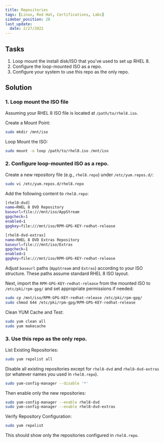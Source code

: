 ```yaml
---
title: Repositories
tags: [Linux, Red Hat, Certifications, Labs]
sidebar_position: 28
last_update:
  date: 2/27/2022
---
```


## Tasks

1. Loop mount the install disk/ISO that you've used to set up RHEL 8.
2. Configure the loop-mounted ISO as a repo.
3. Configure your system to use this repo as the only repo.


## Solution

### 1. Loop mount the ISO file

Assuming your RHEL 8 ISO file is located at `/path/to/rhel8.iso`.

Create a Mount Point:
```bash
sudo mkdir /mnt/iso
```

Loop Mount the ISO:
```bash
sudo mount -o loop /path/to/rhel8.iso /mnt/iso
```

### 2. Configure loop-mounted ISO as a repo.

Create a new repository file (e.g., `rhel8.repo`) under `/etc/yum.repos.d/`:
```bash
sudo vi /etc/yum.repos.d/rhel8.repo
```

Add the following content to `rhel8.repo`:

```bash
[rhel8-dvd]
name=RHEL 8 DVD Repository
baseurl=file:///mnt/iso/AppStream
gpgcheck=1
enabled=1
gpgkey=file:///mnt/iso/RPM-GPG-KEY-redhat-release

[rhel8-dvd-extras]
name=RHEL 8 DVD Extras Repository
baseurl=file:///mnt/iso/Extras
gpgcheck=1
enabled=1
gpgkey=file:///mnt/iso/RPM-GPG-KEY-redhat-release
```

Adjust `baseurl` paths (`AppStream` and `Extras`) according to your ISO structure. These paths assume standard RHEL 8 ISO layout.

Next, import the `RPM-GPG-KEY-redhat-release` from the mounted ISO to `/etc/pki/rpm-gpg/` and set appropriate permissions if needed:
```bash
sudo cp /mnt/iso/RPM-GPG-KEY-redhat-release /etc/pki/rpm-gpg/
sudo chmod 644 /etc/pki/rpm-gpg/RPM-GPG-KEY-redhat-release
```

Clean YUM Cache and Test:
```bash
sudo yum clean all
sudo yum makecache
```

### 3. Use this repo as the only repo.

List Existing Repositories:
```bash
sudo yum repolist all
```

Disable all existing repositories except for `rhel8-dvd` and `rhel8-dvd-extras` (or whatever names you used in `rhel8.repo`).

```bash
sudo yum-config-manager --disable '*'
```

Then enable only the new repositories:
```bash
sudo yum-config-manager --enable rhel8-dvd
sudo yum-config-manager --enable rhel8-dvd-extras
```

Verify Repository Configuration:
```bash
sudo yum repolist
```

This should show only the repositories configured in `rhel8.repo`.

